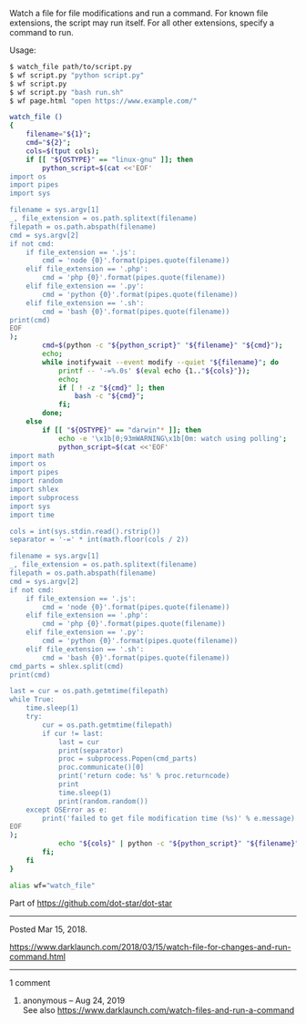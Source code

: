 Watch a file for file modifications and run a command. For known file extensions, the script may run itself. For all other extensions, specify a command to run.

Usage:

```bash
$ watch_file path/to/script.py
$ wf script.py "python script.py"
$ wf script.py
$ wf script.py "bash run.sh"
$ wf page.html "open https://www.example.com/"
```

```bash
watch_file ()
{
    filename="${1}";
    cmd="${2}";
    cols=$(tput cols);
    if [[ "${OSTYPE}" == "linux-gnu" ]]; then
        python_script=$(cat <<'EOF'
import os
import pipes
import sys

filename = sys.argv[1]
_, file_extension = os.path.splitext(filename)
filepath = os.path.abspath(filename)
cmd = sys.argv[2]
if not cmd:
    if file_extension == '.js':
        cmd = 'node {0}'.format(pipes.quote(filename))
    elif file_extension == '.php':
        cmd = 'php {0}'.format(pipes.quote(filename))
    elif file_extension == '.py':
        cmd = 'python {0}'.format(pipes.quote(filename))
    elif file_extension == '.sh':
        cmd = 'bash {0}'.format(pipes.quote(filename))
print(cmd)
EOF
);
        cmd=$(python -c "${python_script}" "${filename}" "${cmd}");
        echo;
        while inotifywait --event modify --quiet "${filename}"; do
            printf -- '-=%.0s' $(eval echo {1.."${cols}"});
            echo;
            if [ ! -z "${cmd}" ]; then
                bash -c "${cmd}";
            fi;
        done;
    else
        if [[ "${OSTYPE}" == "darwin"* ]]; then
            echo -e '\x1b[0;93mWARNING\x1b[0m: watch using polling';
            python_script=$(cat <<'EOF'
import math
import os
import pipes
import random
import shlex
import subprocess
import sys
import time

cols = int(sys.stdin.read().rstrip())
separator = '-=' * int(math.floor(cols / 2))

filename = sys.argv[1]
_, file_extension = os.path.splitext(filename)
filepath = os.path.abspath(filename)
cmd = sys.argv[2]
if not cmd:
    if file_extension == '.js':
        cmd = 'node {0}'.format(pipes.quote(filename))
    elif file_extension == '.php':
        cmd = 'php {0}'.format(pipes.quote(filename))
    elif file_extension == '.py':
        cmd = 'python {0}'.format(pipes.quote(filename))
    elif file_extension == '.sh':
        cmd = 'bash {0}'.format(pipes.quote(filename))
cmd_parts = shlex.split(cmd)
print(cmd)

last = cur = os.path.getmtime(filepath)
while True:
    time.sleep(1)
    try:
        cur = os.path.getmtime(filepath)
        if cur != last:
            last = cur
            print(separator)
            proc = subprocess.Popen(cmd_parts)
            proc.communicate()[0]
            print('return code: %s' % proc.returncode)
            print
            time.sleep(1)
            print(random.random())
    except OSError as e:
        print('failed to get file modification time (%s)' % e.message)
EOF
);
            echo "${cols}" | python -c "${python_script}" "${filename}" "${cmd}";
        fi;
    fi
}

alias wf="watch_file"
```

Part of https://github.com/dot-star/dot-star

---

Posted Mar 15, 2018.

https://www.darklaunch.com/2018/03/15/watch-file-for-changes-and-run-command.html

---

1 comment

<ol>
    <li>
        <div>
            anonymous &ndash; Aug 24, 2019
            <div>
See also <a href="https://www.darklaunch.com/watch-files-and-run-a-command">https://www.darklaunch.com/watch-files-and-run-a-command</a>
            </div>
        </div>
    </li>
</ol>
